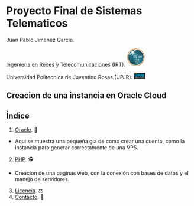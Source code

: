 # Proyecto Final de Sistemas Telematicos
Juan Pablo Jiménez García.

Ingenieria en Redes y Telecomunicaciones (IRT). ![screen](https://github.com/ElmoBellako246/ElmoBellako246.github.io/blob/main/assets/img/LogoUPJR.jpg)

Universidad Politecnica de Juventino Rosas (UPJR). ![screen](https://github.com/ElmoBellako246/ElmoBellako246.github.io/blob/main/assets/img/LogoIRT.png)

## Creacion de una instancia en Oracle Cloud


## Índice

1. [Oracle](https://github.com/ElmoBellako246/ElmoBellako246.github.io/blob/main/READMEORACLE.md). 🐑
* Aqui se muestra una pequeña gia de como crear una cuenta, como la instancia para generar correctamente de una VPS.
2. [PHP](https://github.com/ElmoBellako246/ElmoBellako246.github.io/blob/main/READMEPHP.md). 🕵️
* Creacion de una paginas web, con la conexión con bases de datos y el manejo de servidores.
3. [Licencia](#licencia). ⚖️
4. [Contacto](#contacto). 🤳
